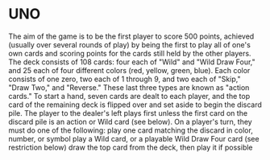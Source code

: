 # UNO
 The aim of the game is to be the first player to score 500 points, achieved (usually over several rounds of play) by being the first to play all of one's own cards and scoring points for the cards still held by the other players.  The deck consists of 108 cards: four each of "Wild" and "Wild Draw Four," and 25 each of four different colors (red, yellow, green, blue). Each color consists of one zero, two each of 1 through 9, and two each of "Skip," "Draw Two," and "Reverse." These last three types are known as "action cards."  To start a hand, seven cards are dealt to each player, and the top card of the remaining deck is flipped over and set aside to begin the discard pile. The player to the dealer's left plays first unless the first card on the discard pile is an action or Wild card (see below). On a player's turn, they must do one of the following:  play one card matching the discard in color, number, or symbol play a Wild card, or a playable Wild Draw Four card (see restriction below) draw the top card from the deck, then play it if possible
